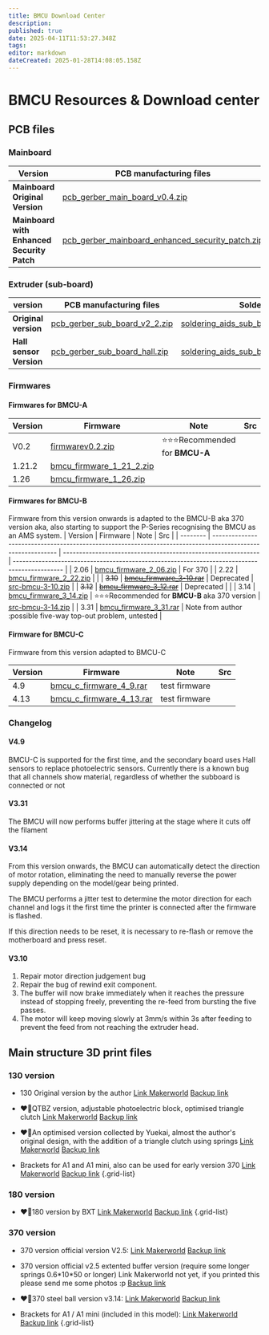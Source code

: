 ```yaml
---
title: BMCU Download Center
description: 
published: true
date: 2025-04-11T11:53:27.348Z
tags: 
editor: markdown
dateCreated: 2025-01-28T14:08:05.158Z
---
```


# BMCU Resources & Download center


## PCB files

### Mainboard
| Version                                    | PCB manufacturing files                                                                                                | Soldering aids                                                                                                           |
| ------------------------------------------ | ---------------------------------------------------------------------------------------------------------------------- | ------------------------------------------------------------------------------------------------------------------------ |
| **Mainboard Original Version**             | [pcb_gerber_main_board_v0.4.zip](/assets/files/download_center/pcb_files/pcb_gerber_main_board_v0.4.zip)                                     | [soldering_aids_mainboard_v0.4.rar](/assets/files/download_center/pcb_files/soldering_aids_mainboard_v0.4.rar)                                       |
| **Mainboard with Enhanced Security Patch** | [pcb_gerber_mainboard_enhanced_security_patch.zip](/assets/files/download_center/pcb_files/pcb_gerber_mainboard_enhanced_security_patch.zip) | [soldering_aids_mainboard_enhanced_security_patch.rar](/assets/files/download_center/pcb_files/soldering_aids_mainboard_enhanced_security_patch.rar) |  |

### Extruder (sub-board)

| version                 | PCB manufacturing files                                                                          | Soldering aids                                                                                           |
| ----------------------- | ------------------------------------------------------------------------------------------------ | -------------------------------------------------------------------------------------------------------- |
| **Original version**    | [pcb_gerber_sub_board_v2_2.zip](/assets/files/download_center/pcb_files/pcb_gerber_sub_board_v2_2.zip)                 | [soldering_aids_sub_board_original_version.rar](/assets/files/download_center/pcb_files/soldering_aids_sub_board_original_version.rar) |
| **Hall sensor Version** | [pcb_gerber_sub_board_hall.zip](/assets/files/download_center/pcb_files/pcb_gerber_sub_board_hall.zip) | [soldering_aids_sub_board_hall.rar](/assets/files/download_center/pcb_files/soldering_aids_sub_board_hall.rar)                         |


### Firmwares

#### Firmwares for BMCU-A
| Version | Firmware                                                                                                    | Note                          | Src |
| ------- | ----------------------------------------------------------------------------------------------------------- | ----------------------------- | --- |
| V0.2    | [firmwarev0.2.zip](/assets/files/download_center/firmware_and_source_code/bmcu_firmware_v0.2.zip)           | ⭐⭐⭐Recommended for **BMCU-A** |
| 1.21.2  | [bmcu_firmware_1_21_2.zip](/assets/files/download_center/firmware_and_source_code/bmcu_firmware_1_21_2.zip) |                               |
| 1.26    | [bmcu_firmware_1_26.zip](/assets/files/download_center/firmware_and_source_code/bmcu_firmware_1_26.zip)     |                               |


#### Firmwares for BMCU-B
Firmware from this version onwards is adapted to the BMCU-B aka 370 version aka,
also starting to support the P-Series recognising the BMCU as an AMS system. 
| Version  | Firmware                                                                                                    | Note                                                          | Src                                                                                           |
| -------- | ----------------------------------------------------------------------------------------------------------- | ------------------------------------------------------------- | --------------------------------------------------------------------------------------------- |
| 2.06     | [bmcu_firmware_2_06.zip](/assets/files/download_center/firmware_and_source_code/bmcu_firmware_2_06.zip)     | For 370                                                       |
| 2.22     | [bmcu_firmware_2_22.zip](/assets/files/download_center/firmware_and_source_code/bmcu_firmware_2_22.zip)     |                                                               |
| ~~3.10~~ | [~~bmcu_firmware_3-10.rar~~](/assets/files/download_center/firmware_and_source_code/bmcu_firmware_3-10.rar) | Deprecated                                                    | [src-bmcu-3-10.zip](/assets/files/download_center/firmware_and_source_code/src-bmcu-3-10.zip) |
| ~~3.12~~ | [~~bmcu_firmware_3_12.rar~~](/assets/files/download_center/firmware_and_source_code/bmcu_firmware_3_12.rar) | Deprecated                                                    |                                                                                               |
| 3.14     | [bmcu_firmware_3_14.zip](/assets/files/download_center/firmware_and_source_code/bmcu_firmware_3_14.zip)     | ⭐⭐⭐Recommended for **BMCU-B** aka 370 version                 | [src-bmcu-3-14.zip](/assets/files/download_center/firmware_and_source_code/src-bmcu-3-14.zip) |
| 3.31     | [bmcu_firmware_3_31.rar](/assets/files/download_center/firmware_and_source_code/bmcu_firmware_3_31.rar)     | Note from author :possible five-way top-out problem, untested |

#### Firmware for BMCU-C
Firmware from this version adapted to BMCU-C

| Version | Firmware                                                                                                    | Note          | Src |
| ------- | ----------------------------------------------------------------------------------------------------------- | ------------- | --- |
| 4.9     | [bmcu_c_firmware_4_9.rar](/assets/files/download_center/firmware_and_source_code/bmcu_c_firmware_4_9.rar)   | test firmware |     |
| 4.13    | [bmcu_c_firmware_4_13.rar](/assets/files/download_center/firmware_and_source_code/bmcu_c_firmware_4_13.rar) | test firmware |     |

### Changelog

#### V4.9
BMCU-C is supported for the first time, and the secondary board uses Hall sensors to replace photoelectric sensors.
Currently there is a known bug that all channels show material, regardless of whether the subboard is connected or not

#### V3.31
The BMCU will now performs buffer jittering at the stage where it cuts off the filament

#### V3.14
From this version onwards, the BMCU can automatically detect the direction of motor rotation, eliminating the need to manually reverse the power supply depending on the model/gear being printed.

The BMCU performs a jitter test to determine the motor direction for each channel and logs it the first time the printer is connected after the firmware is flashed.

If this direction needs to be reset, it is necessary to re-flash or remove the motherboard and press reset.

#### V3.10
1. Repair motor direction judgement bug
1. Repair the bug of rewind exit component.
1. The buffer will now brake immediately when it reaches the pressure instead of stopping freely, preventing the re-feed from bursting the five passes.
1. The motor will keep moving slowly at 3mm/s within 3s after feeding to prevent the feed from not reaching the extruder head.


## Main structure 3D print files

### 130 version
- 130 Original version by the author 
[Link Makerworld](https://makerworld.com/zh/models/1147522#profileId-1151118)
[Backup link](/assets/files/print_files/130%20Original%20version%20from%20author.3mf)

- ❤️‍🔥QTBZ version, adjustable photoelectric block, optimised triangle clutch
[Link Makerworld](https://makerworld.com/zh/models/1147006#profileId-1150436)
[Backup link](/assets/files/print_files/BMCU%20130%20QTBZ版本.3mf)

- ❤️‍🔥An optimised version collected by Yuekai, almost the author's original design, with the addition of a triangle clutch using springs
[Link Makerworld](https://makerworld.com/zh/models/1162813-bmcu-130-version-an-optimized-extruder-search-comb#profileId-1291386)
[Backup link](/assets/files/print_files/BMCU%20Yuekai%20wiki.yuekai.fr.3mf)

- Brackets for A1 and A1 mini, also can be used for early version 370
[Link Makerworld](https://makerworld.com/zh/models/1147116-bracket-for-bmcu-version-130-and-version-370#profileId-1289021)
[Backup link](/assets/files/print_files/Bracket%20for%20130%20and%20early%20370.3mf)
{.grid-list}

### 180 version
- ❤️‍🔥180 version by BXT
[Link Makerworld](https://makerworld.com/zh/models/1152568-gk180v2-component-model-180bmcu-assembly#profileId-1207144)
[Backup link](/assets/files/print_files/180%20version.3mf)
{.grid-list}

### 370 version
- 370 version official version V2.5:
[Link Makerworld](https://makerworld.com/zh/models/1189069-bmcu-370-version-original-v2-5#profileId-1200559)
[Backup link](/assets/files/print_files/370+v2.5+original.3mf)

- 370 version official v2.5 extented buffer version (require some longer springs 0.6\*10\*50 or longer)
Link Makerworld not yet, if you printed this please send me some photos :p
[Backup link](/assets/files/print_files/370%20v2.5%20extended%20version.3mf)

- ❤️‍🔥370 steel ball version v3.14:
[Link Makerworld](https://makerworld.com/zh/models/1250311-bmcu-370-steel-ball-version-v3-14#profileId-1288934)
[Backup link](/assets/files/print_files/370+v2.5+original.3mf)

- Brackets for A1 / A1 mini (included in this model):
[Link Makerworld](https://makerworld.com/zh/models/1147116-bracket-for-bmcu-version-130-and-version-370#profileId-1289021)
[Backup link](/assets/files/print_files/370+steel+ball+version+3.14.3mf)
{.grid-list}





